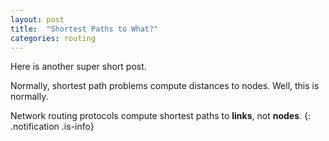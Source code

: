 ```yaml
---
layout: post 
title:  "Shortest Paths to What?"
categories: routing
---
```


Here is another super short post.

Normally, shortest path problems compute distances to nodes. Well, this is normally.

Network routing protocols compute shortest paths to **links**, not **nodes**. 
{: .notification .is-info}